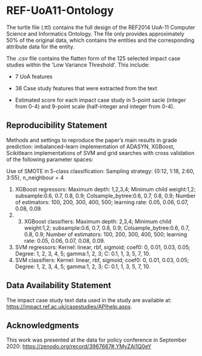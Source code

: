# REF-UoA11-Ontology





The turtle file (.ttl) contains the full design of the REF2014 UoA-11 Computer Science and Informatics Ontology. The file only provides approximately 50% of the original data, which contains the entities and the corresponding attribute data for the entity.



The .csv file contains the flatten form of the 125 selected impact case studies within the 'Low Variance Threshold'. This include: 

* 7 UoA features

* 38 Case study features that were extracted from the text
* Estimated score for each impact case study in 5-point sacle (integer from 0-4) and 9-point scale (half-integer and integer from 0-4).



## Reproducibility Statement
Methods and settings to reproduce the paper’s main results in grade prediction: imbalanced-learn implementation of ADASYN, XGBoost, Scikitlearn implementations of SVM and grid searches with cross validation of the following parameter spaces:

Use of SMOTE in 5-class classification: Sampling strategy: {0:12, 1:18, 2:60, 3:55}, n_neighbour = 4
1. XGBoost regressors: Maximum depth: 1,2,3,4; Minimum child weight:1,2; subsample:0.6, 0.7, 0.8, 0.9; Colsample_bytree:0.6, 0.7, 0.8, 0.9; Number of estimators: 100, 200, 300, 400, 500; learning rate: 0.05, 0.06, 0.07, 0.08, 0.09.
2. 3. XGBoost classifiers: Maximum depth: 2,3,4; Minimum child weight:1,2; subsample:0.6, 0.7, 0.8, 0.9; Colsample_bytree:0.6, 0.7, 0.8, 0.9; Number of estimators: 100, 200, 300, 400, 500; learning rate: 0.05, 0.06, 0.07, 0.08, 0.09.
3. SVM regressors: Kernel: linear, rbf, sigmoid; coef0: 0, 0.01, 0.03, 0.05; Degree: 1, 2, 3, 4, 5; gamma:1, 2, 3; C: 0.1, 1, 3, 5, 7, 10. 
4. SVM classifiers: Kernel: linear, rbf, sigmoid; coef0: 0, 0.01, 0.03, 0.05; Degree: 1, 2, 3, 4, 5; gamma:1, 2, 3; C: 0.1, 1, 3, 5, 7, 10. 



## Data Availability Statement

The impact case study text data used in the study are available at: https://impact.ref.ac.uk/casestudies/APIhelp.aspx. 



## Acknowledgments
This work was presented at the data for policy conference in September 2020: https://zenodo.org/record/3967667#.YMyZAi1Q0eY